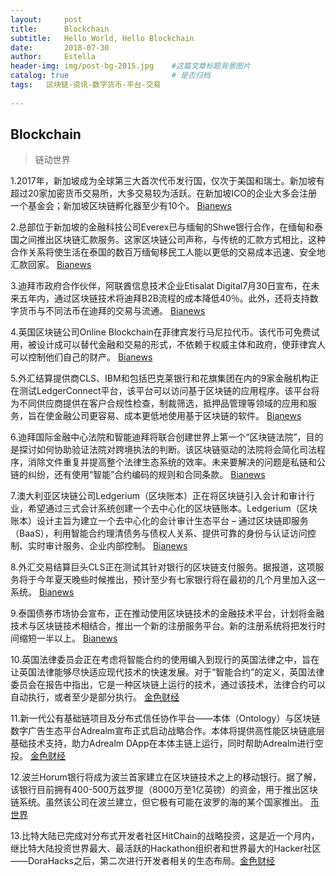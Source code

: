 ```yaml
---
layout:     post
title:      Blockchain
subtitle:   Hello World, Hello Blockchain
date:       2018-07-30 
author:     Estella 
header-img: img/post-bg-2015.jpg 	#这篇文章标题背景图片
catalog: true 						# 是否归档
tags:	区块链-资讯-数字货币-平台-交易
    
---
```


## Blockchain
>链动世界

1.2017年，新加坡成为全球第三大首次代币发行国，仅次于美国和瑞士。新加坡有超过20家加密货币交易所，大多交易较为活跃。在新加坡ICO的企业大多会注册一个基金会；新加坡区块链孵化器至少有10个。 [Bianews](http://www.bianews.com/news/flash?id=17440)

2.总部位于新加坡的金融科技公司Everex已与缅甸的Shwe银行合作，在缅甸和泰国之间推出区块链汇款服务。这家区块链公司声称，与传统的汇款方式相比，这种合作关系将使生活在泰国的数百万缅甸移民工人能以更低的交易成本迅速、安全地汇款回家。 [Bianews](http://www.bianews.com/news/flash?id=17432)

3.迪拜市政府合作伙伴，阿联酋信息技术企业Etisalat Digital7月30日宣布，在未来五年内，通过区块链技术将迪拜B2B流程的成本降低40％。此外，还将支持数字货币与不同法币在迪拜的交易与流通。 [Bianews](http://www.bianews.com/news/flash?id=17425)

4.英国区块链公司Online Blockchain在菲律宾发行马尼拉代币。该代币可免费试用，被设计成可以替代金融和交易的形式，不依赖于权威主体和政府，使菲律宾人可以控制他们自己的财产。 [Bianews](http://www.bianews.com/news/flash?id=17425)

5.外汇结算提供商CLS、IBM和包括巴克莱银行和花旗集团在内的9家金融机构正在测试LedgerConnect平台，该平台可以访问基于区块链的应用程序。该平台将为不同供应商提供在客户合规性检查，制裁筛选，抵押品管理等领域的应用和服务，旨在使金融公司更容易、成本更低地使用基于区块链的软件。 [Bianews](http://www.bianews.com/news/flash?id=17421)

6.迪拜国际金融中心法院和智能迪拜将联合创建世界上第一个“区块链法院”，目的是探讨如何协助验证法院对跨境执法的判断。该区块链驱动的法院将会简化司法程序，消除文件重复并提高整个法律生态系统的效率。未来要解决的问题是私链和公链的纠纷，还有使用“智能”合约编码的规则和合同条款。 [Bianews](http://www.bianews.com/news/flash?id=17421)

7.澳大利亚区块链公司Ledgerium（区块账本）正在将区块链引入会计和审计行业，希望通过三式会计系统创建一个去中心化的区块链账本。Ledgerium（区块账本）设计主旨为建立一个去中心化的会计审计生态平台 – 通过区块链即服务（BaaS），利用智能合约理清债务与债权人关系、提供可靠的身份与认证访问控制、实时审计服务、企业内部控制。 [Bianews](http://www.bianews.com/news/flash?id=17408)

8.外汇交易结算巨头CLS正在测试其针对银行的区块链支付服务。据报道，这项服务将于今年夏天晚些时候推出，预计至少有七家银行将在最初的几个月里加入这一系统。 [Bianews](http://www.bianews.com/news/flash?id=17362)

9.泰国债券市场协会宣布，正在推动使用区块链技术的金融技术平台，计划将金融技术与区块链技术相结合，推出一个新的注册服务平台。新的注册系统将把发行时间缩短一半以上。 [Bianews](http://www.bianews.com/news/flash?id=17359)

10.英国法律委员会正在考虑将智能合约的使用编入到现行的英国法律之中，旨在让英国法律能够尽快适应现代技术的快速发展。对于“智能合约”的定义，英国法律委员会在报告中指出，它是一种区块链上运行的技术，通过该技术，法律合约可以自动执行，或者至少是部分执行。 [金色财经](https://www.jinse.com/news/blockchain/220129.html)

11.新一代公有基础链项目及分布式信任协作平台——本体（Ontology）与区块链数字广告生态平台Adrealm宣布正式启动战略合作。本体将提供高性能区块链底层基础技术支持，助力Adrealm DApp在本体主链上运行，同时帮助Adrealm进行空投。 [金色财经](https://www.jinse.com/bitcoin/220309.html)

12.波兰Horum银行将成为波兰首家建立在区块链技术之上的移动银行。据了解，该银行目前拥有400-500万兹罗提（8000万至1亿英镑）的资金，用于推出区块链系统。虽然该公司在波兰建立，但它极有可能在波罗的海的某个国家推出。 [币世界](http://www.bishijie.com/kuaixun_84883)

13.比特大陆已完成对分布式开发者社区HitChain的战略投资，这是近一个月内，继比特大陆投资世界最大、最活跃的Hackathon组织者和世界最大的Hacker社区——DoraHacks之后，第二次进行开发者相关的生态布局。[金色财经](https://www.jinse.com/bitcoin/220116.html)
